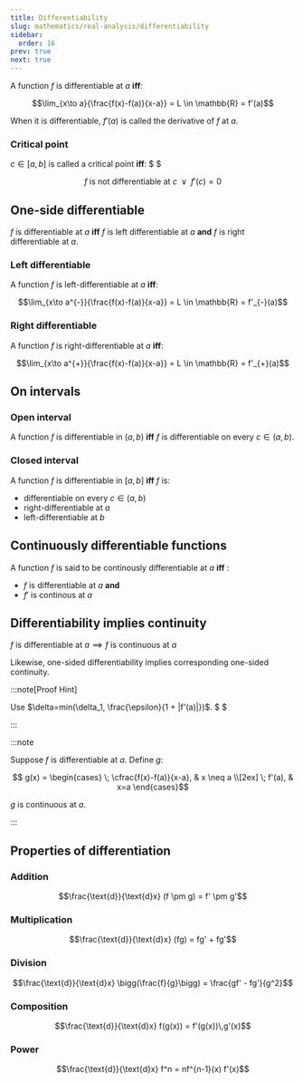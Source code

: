 ```yaml
---
title: Differentiability
slug: mathematics/real-analysis/differentiability
sidebar:
  order: 16
prev: true
next: true
---
```


A function $f$ is differentiable at $a$ **iff**:

```math
\lim_{x\to a}{\frac{f(x)-f(a)}{x-a}} = L \in \mathbb{R} = f'(a)
```

When it is differentiable, $f'(a)$ is called the derivative of $f$ at $a$.

### Critical point

$c\in[a,b]$ is called a critical point **iff**: $ $

```math
f\text{ is not differentiable at } c
\;\;
\lor
\;\;
f'(c)=0
```

## One-side differentiable

$f$ is differentiable at $a$ **iff** $f$ is left differentiable at $a$ **and**
$f$ is right differentiable at $a$.

### Left differentiable

A function $f$ is left-differentiable at $a$ **iff**:

```math
\lim_{x\to a^{-}}{\frac{f(x)-f(a)}{x-a}} = L \in \mathbb{R} = f'_{-}(a)
```

### Right differentiable

A function $f$ is right-differentiable at $a$ **iff**:

```math
\lim_{x\to a^{+}}{\frac{f(x)-f(a)}{x-a}} = L \in \mathbb{R} = f'_{+}(a)
```

## On intervals

### Open interval

A function $f$ is differentiable in $(a,b)$ **iff** $f$ is differentiable on
every $c\in(a,b)$.

### Closed interval

A function $f$ is differentiable in $[a,b]$ **iff** $f$ is:

- differentiable on every $c\in(a,b)$
- right-differentiable at $a$
- left-differentiable at $b$

## Continuously differentiable functions

A function $f$ is said to be continously differentiable at $a$ **iff** :

- $f$ is differentiable at $a$ **and**
- $f'$ is continous at $a$

## Differentiability implies continuity

$f \text{ is differentiable at } a \implies f \text{ is continuous at } a$

Likewise, one-sided differentiability implies corresponding one-sided
continuity.

:::note[Proof Hint]

Use $\delta=min(\delta_1, \frac{\epsilon}{1 + |f'(a)|})$. $ $

:::

:::note

Suppose $f$ is differentiable at $a$. Define $g$:

```math
  g(x) =
\begin{cases}
  \;
\cfrac{f(x)-f(a)}{x-a},  & x \neq a \\[2ex]
\;
f'(a), & x=a
\end{cases}
```

$g$ is continuous at $a$.

:::

## Properties of differentiation

### Addition

```math
\frac{\text{d}}{\text{d}x} (f \pm g) =
f' \pm
g'
```

### Multiplication

```math
\frac{\text{d}}{\text{d}x} (fg) =
fg' + fg'
```

### Division

```math
\frac{\text{d}}{\text{d}x} \bigg(\frac{f}{g}\bigg) =
\frac{gf' - fg'}{g^2}
```

### Composition

```math
\frac{\text{d}}{\text{d}x} f(g(x)) = f'(g(x))\,g'(x)
```

### Power

```math
\frac{\text{d}}{\text{d}x} f^n = nf^{n-1}(x) f'(x)
```
